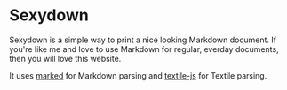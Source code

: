 # Sexydown
Sexydown is a simple way to print a nice looking Markdown document. If you're like me and love to use Markdown for regular, everday documents, then you will love this website.

It uses [marked](https://github.com/chjj/marked) for Markdown parsing and [textile-js](https://github.com/borgar/textile-js) for Textile parsing.
